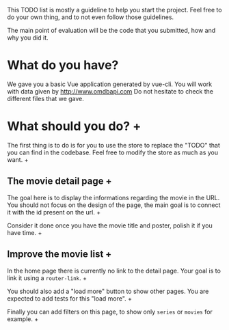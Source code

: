 This TODO list is mostly a guideline to help you start the project.
Feel free to do your own thing, and to not even follow those guidelines.

The main point of evaluation will be the code that you submitted, how and why you did it.

# What do you have?

We gave you a basic Vue application generated by vue-cli.
You will work with data given by http://www.omdbapi.com
Do not hesitate to check the different files that we gave.

# What should you do? +

The first thing is to do is for you to use the store to replace the "TODO" that you can find in the codebase.
Feel free to modify the store as much as you want.
+

## The movie detail page +

The goal here is to display the informations regarding the movie in the URL.
You should not focus on the design of the page, the main goal is to connect it with the id present on the url.
+

Consider it done once you have the movie title and poster, polish it if you have time.
+

## Improve the movie list +

In the home page there is currently no link to the detail page.
Your goal is to link it using a `router-link`.
+

You should also add a "load more" button to show other pages.
You are expected to add tests for this "load more".
+

Finally you can add filters on this page, to show only `series` or `movies` for example.
+
